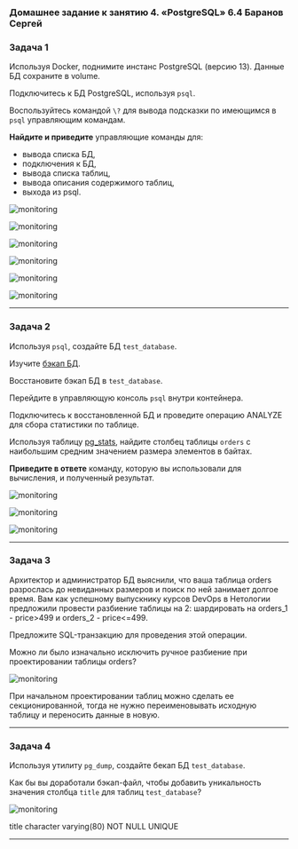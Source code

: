 ### Домашнее задание к занятию 4. «PostgreSQL» 6.4 Баранов Сергей

### Задача 1

Используя Docker, поднимите инстанс PostgreSQL (версию 13). Данные БД сохраните в volume.

Подключитесь к БД PostgreSQL, используя `psql`.

Воспользуйтесь командой `\?` для вывода подсказки по имеющимся в `psql` управляющим командам.

**Найдите и приведите** управляющие команды для:

- вывода списка БД,
- подключения к БД,
- вывода списка таблиц,
- вывода описания содержимого таблиц,
- выхода из psql.

![monitoring](https://github.com/12sergey12/6.4_PostgreSQL/blob/main/images/postgres_1.1(6.4).png)

![monitoring](https://github.com/12sergey12/6.4_PostgreSQL/blob/main/images/postgres_1.2(6.4).png)

![monitoring](https://github.com/12sergey12/6.4_PostgreSQL/blob/main/images/postgres_1.3(6.4).png)

![monitoring](https://github.com/12sergey12/6.4_PostgreSQL/blob/main/images/postgres_1.4(6.4).png)

![monitoring](https://github.com/12sergey12/6.4_PostgreSQL/blob/main/images/postgres_1.5(6.4).png)

![monitoring](https://github.com/12sergey12/6.4_PostgreSQL/blob/main/images/postgres_1.6(6.4).png)


---


### Задача 2

Используя `psql`, создайте БД `test_database`.

Изучите [бэкап БД](https://github.com/netology-code/virt-homeworks/tree/virt-11/06-db-04-postgresql/test_data).

Восстановите бэкап БД в `test_database`.

Перейдите в управляющую консоль `psql` внутри контейнера.

Подключитесь к восстановленной БД и проведите операцию ANALYZE для сбора статистики по таблице.

Используя таблицу [pg_stats](https://postgrespro.ru/docs/postgresql/12/view-pg-stats), найдите столбец таблицы `orders` 
с наибольшим средним значением размера элементов в байтах.

**Приведите в ответе** команду, которую вы использовали для вычисления, и полученный результат.


![monitoring](https://github.com/12sergey12/6.4_PostgreSQL/blob/main/images/postgres_2.1(6.4).png)

![monitoring](https://github.com/12sergey12/6.4_PostgreSQL/blob/main/images/postgres_2.2(6.4).png)

![monitoring](https://github.com/12sergey12/6.4_PostgreSQL/blob/main/images/postgres_2.3(6.4).png)


---



### Задача 3

Архитектор и администратор БД выяснили, что ваша таблица orders разрослась до невиданных размеров и
поиск по ней занимает долгое время. Вам как успешному выпускнику курсов DevOps в Нетологии предложили
провести разбиение таблицы на 2: шардировать на orders_1 - price>499 и orders_2 - price<=499.

Предложите SQL-транзакцию для проведения этой операции.

Можно ли было изначально исключить ручное разбиение при проектировании таблицы orders?

![monitoring](https://github.com/12sergey12/6.4_PostgreSQL/blob/main/images/postgres_3(6.4).png)

При начальном проектировании таблиц можно сделать ее секционированной, тогда не нужно переименовывать исходную таблицу и переносить данные в новую.


---


### Задача 4

Используя утилиту `pg_dump`, создайте бекап БД `test_database`.

Как бы вы доработали бэкап-файл, чтобы добавить уникальность значения столбца `title` для таблиц `test_database`?

![monitoring](https://github.com/12sergey12/6.4_PostgreSQL/blob/main/images/postgres_4(6.4).png)


title character varying(80) NOT NULL UNIQUE

---
